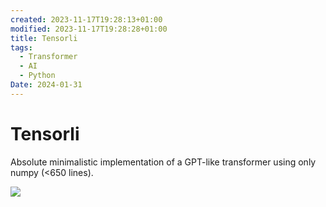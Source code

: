 ```yaml
---
created: 2023-11-17T19:28:13+01:00
modified: 2023-11-17T19:28:28+01:00
title: Tensorli
tags:
  - Transformer
  - AI
  - Python
Date: 2024-01-31
---
```

# Tensorli



Absolute minimalistic implementation of a GPT-like transformer using only numpy (<650 lines).


![](2023-11-17_tensorli_image_1.jpg)


